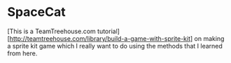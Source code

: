 SpaceCat
========
[This is a TeamTreehouse.com tutorial] [http://teamtreehouse.com/library/build-a-game-with-sprite-kit] on making a sprite kit game which I really want to do using the methods that I learned
from here.
